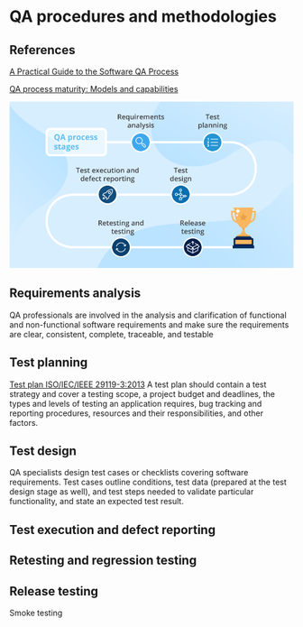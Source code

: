 # QA procedures and methodologies

## References

[A Practical Guide to the Software QA Process](https://www.scnsoft.com/blog/qa-process)

[QA process maturity: Models and capabilities](https://www.scnsoft.com/blog/qa-process-maturity-models-and-capabilities)

![QA process](guide-to-the-sw-qa-process-steps.png)

## Requirements analysis

QA professionals are involved in the analysis and clarification of functional
and non-functional software requirements and make sure the requirements are
clear, consistent, complete, traceable, and testable

## Test planning

[Test plan ISO/IEC/IEEE 29119-3:2013](https://www.iso.org/standard/56737.html)
A test plan should contain a test strategy and cover a testing scope, a project
budget and deadlines, the types and levels of testing an application requires,
bug tracking and reporting procedures, resources and their responsibilities,
and other factors.

## Test design

QA specialists design test cases or checklists covering software requirements.
Test cases outline conditions, test data (prepared at the test design stage as
well), and test steps needed to validate particular functionality, and
state an expected test result.

## Test execution and defect reporting

## Retesting and regression testing

## Release testing

Smoke testing
